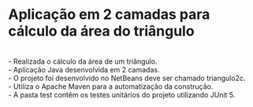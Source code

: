 # Aplicação em 2 camadas para cálculo da área do triângulo

<br>
- Realizada o cálculo da área de um triângulo.<br>
- Aplicação Java desenvolvida em 2 camadas.<br>
- O projeto foi desenvolvido no NetBeans deve ser chamado triangulo2c.<br>
- Utiliza o Apache Maven para a automatização da construção.<br>
- A pasta test contêm os testes unitários do projeto utilizando JUnit 5.<br>